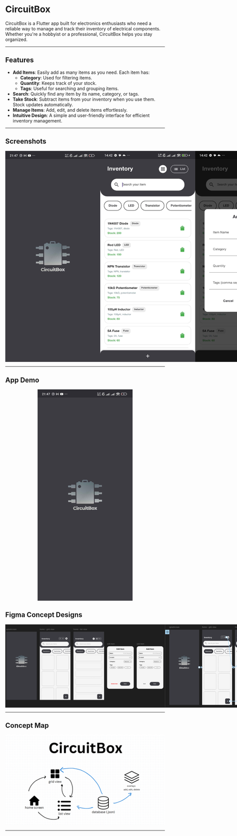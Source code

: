 # CircuitBox

CircuitBox is a Flutter app built for electronics enthusiasts who need a reliable way to manage and track their inventory of electrical components. Whether you're a hobbyist or a professional, CircuitBox helps you stay organized.

---

## Features

- **Add Items**: Easily add as many items as you need. Each item has:
  - **Category**: Used for filtering items.
  - **Quantity**: Keeps track of your stock.
  - **Tags**: Useful for searching and grouping items.
- **Search**: Quickly find any item by its name, category, or tags.
- **Take Stock**: Subtract items from your inventory when you use them. Stock updates automatically.
- **Manage Items**: Add, edit, and delete items effortlessly.
- **Intuitive Design**: A simple and user-friendly interface for efficient inventory management.

---

## Screenshots

<div style="display: flex; justify-content: space-around;">
  <img src="assets/splash-screen.jpg" alt="Splash Screen" width="300">
  <img src="assets/home-listv.jpg" alt="Home List View" width="300">
  <img src="assets/add-item.jpg" alt="Add Item Overlay" width="300">
  <img src="assets/search-item.jpg" alt="Search Item Overlay" width="300">
  <img src="assets/take-item.jpg" alt="Take Item Overlay" width="300">
  <img src="assets/filters.jpg" alt="Filters" width="150">
</div>

---
## App Demo

<div style="text-align: center;">
  <a href="https://youtube.com/shorts/UsvkAOrrt8M?feature=share" target="_blank">
    <img src="assets/splash-screen.jpg" alt="Video Demo" width="300">
  </a>
</div>

## Figma Concept Designs

<div style="display: flex; justify-content: space-around;">
  <img src="assets/figma-design.png" alt="Figma Overall Concept">
  <img src="assets/figma-wireframe.png" alt="Wireframe">
</div>

---

## Concept Map

<div style="text-align: center;">
  <img src="assets/concept-map.png" alt="Concept Map">
</div>

---
